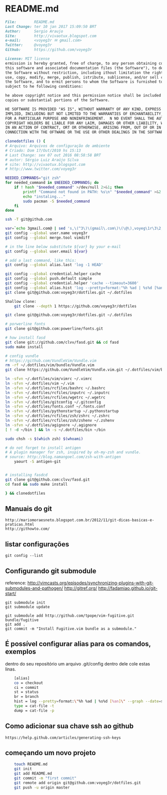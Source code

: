 # README.md

``` markdown
File:		 README.md
Last Change: ter 10 jan 2017 15:09:50 BRT
Author:		 Sergio Araujo
Site:		 http://vivaotux.blogspot.com
e-mail:      <voyeg3r ✉ gmail.com>
Twitter:	 @voyeg3r
Github:      https://github.com/voyeg3r
```

``` markdown
License: MIT license
ermission is hereby granted, free of charge, to any person obtaining copy of
this software and associated documentation files (the Software"), to deal in
the Software without restriction, including ithout limitation the rights to
use, copy, modify, merge, publish, istribute, sublicense, and/or sell copies of
the Software, and to ermit persons to whom the Software is furnished to do so,
subject to he following conditions:

he above copyright notice and this permission notice shall be included n all
copies or substantial portions of the Software.

HE SOFTWARE IS PROVIDED "AS IS", WITHOUT WARRANTY OF ANY KIND, EXPRESS R
IMPLIED, INCLUDING BUT NOT LIMITED TO THE WARRANTIES OF ERCHANTABILITY, FITNESS
FOR A PARTICULAR PURPOSE AND NONINFRINGEMENT.  N NO EVENT SHALL THE AUTHORS OR
COPYRIGHT HOLDERS BE LIABLE FOR ANY LAIM, DAMAGES OR OTHER LIABILITY, WHETHER
IN AN ACTION OF CONTRACT, ORT OR OTHERWISE, ARISING FROM, OUT OF OR IN
CONNECTION WITH THE OFTWARE OR THE USE OR OTHER DEALINGS IN THE SOFTWARE.
```


```bash
clonedotfiles () {
# Arquivo: Arquivos de configuração de ambiente
# Criado: Dom 17/Out/2010 hs 15:13
# Last Change: sex 07 out 2016 08:58:58 BRT
# autor: Sérgio Luiz Araújo Silva
# site: http://vivaotux.blogspot.com
# http://www.twitter.com/voyeg3r

NEEDED_COMMANDS="git zsh"
for needed_command in $NEEDED_COMMANDS; do
    if ! hash "$needed_command" >/dev/null 2>&1; then
        printf "Command not found in PATH: %s\n" "$needed_command" >&2
        echo "instaling..."
        sudo pacman -S $needed_command
    fi
done

ssh -T git@github.com

var=`echo 3gmail.com@ | sed 's,\(^3\)\(gmail\.com\)\(\@\),voyeg\1r\3\2,g'`
git config --global user.name voyeg3r
git config --global merge.tool vimdiff

# in the line below substitute ${var} by your e-mail
git config --global user.email ${var}

# add a last command, like this:
git config --global alias.last 'log -1 HEAD'

git config --global credential.helper cache
git config --global push.default simple
git config --global credential.helper 'cache --timeout=3600'
git config --global alias.hist 'log --pretty=format:"%h %ad | %s%d [%an]" --graph --date=short'
git clone git@github.com:voyeg3r/dotfiles.git ~/.dotfiles

Shallow clone:
    git clone --depth 1 https://github.com/voyeg3r/dotfiles

git clone git@github.com:voyeg3r/dotfiles.git ~/.dotfiles

# porwerline fonts
git clone git@github.com:powerline/fonts.git

# how install fasd
git clone git://github.com/clvv/fasd.git && cd fasd
sudo make install

# config vundle
# https://github.com/VundleVim/Vundle.vim
rm -rf ~/.dotfiles/vim/bundle/Vundle.vim
git clone https://github.com/VundleVim/Vundle.vim.git ~/.dotfiles/vim/bundle/Vundle.vim

ln -sfvn ~/.dotfiles/vim/vimrc ~/.vimrc
ln -sfvn ~/.dotfiles/vim ~/.vim
ln -sfvn ~/.dotfiles/rcfiles/bashrc ~/.bashrc
ln -sfvn ~/.dotfiles/rcfiles/inputrc ~/.inputrc
ln -sfvn ~/.dotfiles/rcfiles/wgetrc ~/.wgetrc
ln -sfvn ~/.dotfiles/gitconfig ~/.gitconfig
ln -sfvn ~/.dotfiles/fonts.conf ~/.fonts.conf
ln -sfvn ~/.dotfiles/pythonstartup ~/.pythonstartup
ln -sfvn ~/.dotfiles/rcfiles/zsh/zshrc ~/.zshrc
ln -sfvn ~/.dotfiles/rcfiles/zsh/zshenv ~/.zshenv
ln -sfvn ~/.dotfiles/agignore ~/.agignore
[ ! -d ~/bin ] && ln -s ~/.dotfiles/bin ~/bin

sudo chsh -s $(which zsh) $(whoami)

# do not forget to install antigen
# A plugin manager for zsh, inspired by oh-my-zsh and vundle.
# source: http://blog.namangoel.com/zsh-with-antigen
    yaourt -S antigen-git


# installing fasdcd
git clone git@github.com:clvv/fasd.git
cd fasd && sudo make install

} && clonedotfiles
```

## Manuais do git

	http://mariomoraesneto.blogspot.com.br/2012/11/git-dicas-basicas-e-praticas.html
	http://githowto.com/

## listar configurações

	git config --list

## Configurando git submodule

reference: http://vimcasts.org/episodes/synchronizing-plugins-with-git-submodules-and-pathogen/
http://gitref.org/
http://fadamiao.github.io/git-start/

    git submodule init
    git submodule update

	git submodule add http://github.com/tpope/vim-fugitive.git bundle/fugitive
	git add .
	git commit -m "Install Fugitive.vim bundle as a submodule."

## É possível configurar alias para os comandos, exemplos


dentro do seu repositório um arquivo .git/config
dentro dele cole estas linas.

```bash
	[alias]
	co = checkout
	ci = commit
	st = status
	br = branch
	hist = log --pretty=format:\"%h %ad | %s%d [%an]\" --graph --date=short
	type = cat-file -t
	dump = cat-file -p
```

## Como adicionar sua chave ssh ao github


	https://help.github.com/articles/generating-ssh-keys

##  começando um novo projeto

```bash
	touch README.md
	git init
	git add README.md
	git commit -m "first commit"
	git remote add origin git@github.com:voyeg3r/dotfiles.git
	git push -u origin master
```

